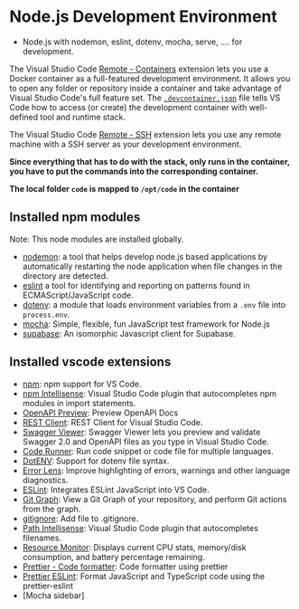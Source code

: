 # Node.js Development Environment

* Node.js with nodemon, eslint, dotenv, mocha, serve, .... for development.

The Visual Studio Code [Remote - Containers](https://marketplace.visualstudio.com/items?itemName=ms-vscode-remote.remote-containers) extension lets you use a Docker container as a full-featured development environment. It allows you to open any folder or repository inside a container and take advantage of Visual Studio Code's full feature set. The [`.devcontainer.json`](./.devcontainer.json) file tells VS Code how to access (or create) the development container with well-defined tool and runtime stack.

The Visual Studio Code [Remote - SSH](https://marketplace.visualstudio.com/items?itemName=ms-vscode-remote.remote-containers) extension lets you use any remote machine with a SSH server as your development environment.

**Since everything that has to do with the stack, only runs in the container, you have to put the commands into the corresponding container.**

**The local folder `code` is mapped to `/opt/code` in the container**

## Installed npm modules

Note: This node modules are installed globally.

* [nodemon](https://www.npmjs.com/package/nodemon): a tool that helps develop node.js based applications by automatically restarting the node application when file changes in the directory are detected.
* [eslint](https://www.npmjs.com/package/eslint) a tool for identifying and reporting on patterns found in ECMAScript/JavaScript code.
* [dotenv](https://www.npmjs.com/package/dotenv): a module that loads environment variables from a `.env` file into `process.env`.
* [mocha](https://www.npmjs.com/package/mocha): Simple, flexible, fun JavaScript test framework for Node.js
* [supabase](https://www.npmjs.com/package/@supabase/supabase-js): An isomorphic Javascript client for Supabase.

## Installed vscode extensions

* [npm](https://marketplace.visualstudio.com/items?itemName=eg2.vscode-npm-script): npm support for VS Code.
* [npm Intellisense](https://marketplace.visualstudio.com/items?itemName=christian-kohler.npm-intellisense): Visual Studio Code plugin that autocompletes npm modules in import statements.
* [OpenAPI Preview](https://marketplace.visualstudio.com/items?itemName=zoellner.openapi-preview): Preview OpenAPI Docs
* [REST Client](https://marketplace.visualstudio.com/items?itemName=humao.rest-client): REST Client for Visual Studio Code.
* [Swagger Viewer](https://marketplace.visualstudio.com/items?itemName=Arjun.swagger-viewer): Swagger Viewer lets you preview and validate Swagger 2.0 and OpenAPI files as you type in Visual Studio Code.
* [Code Runner](https://marketplace.visualstudio.com/items?itemName=formulahendry.code-runner): Run code snippet or code file for multiple languages.
* [DotENV](https://marketplace.visualstudio.com/items?itemName=mikestead.dotenv): Support for dotenv file syntax.
* [Error Lens](https://marketplace.visualstudio.com/items?itemName=usernamehw.errorlens): Improve highlighting of errors, warnings and other language diagnostics.
* [ESLint](https://marketplace.visualstudio.com/items?itemName=dbaeumer.vscode-eslint): Integrates ESLint JavaScript into VS Code.
* [Git Graph](https://marketplace.visualstudio.com/items?itemName=mhutchie.git-graph): View a Git Graph of your repository, and perform Git actions from the graph.
* [gitignore](https://marketplace.visualstudio.com/items?itemName=michelemelluso.gitignore): Add file to .gitignore.
* [Path Intellisense](https://marketplace.visualstudio.com/items?itemName=christian-kohler.path-intellisense): Visual Studio Code plugin that autocompletes filenames.
* [Resource Monitor](https://marketplace.visualstudio.com/items?itemName=mutantdino.resourcemonitor): Displays current CPU stats, memory/disk consumption, and battery percentage remaining.
* [Prettier - Code formatter](https://marketplace.visualstudio.com/items?itemName=esbenp.prettier-vscode): Code formatter using prettier
* [Prettier ESLint](https://marketplace.visualstudio.com/items?itemName=rvest.vs-code-prettier-eslint): Format JavaScript and TypeScript code using the prettier-eslint
* [Mocha sidebar]

